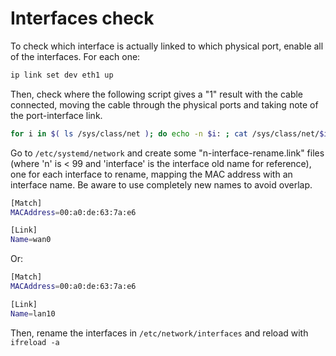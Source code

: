 # Interfaces check

To check which interface is actually linked to which physical port, enable all of the interfaces. For each one:

```bash
ip link set dev eth1 up
```

Then, check where the following script gives a "1" result with the cable connected, moving the cable through the physical ports and taking note of the port-interface link.

```bash
for i in $( ls /sys/class/net ); do echo -n $i: ; cat /sys/class/net/$i/carrier; done
```

Go to ```/etc/systemd/network``` and create some "n-interface-rename.link" files (where 'n' is < 99 and 'interface' is the interface old name for reference), one for each interface to rename, mapping the MAC address with an interface name. Be aware to use completely new names to avoid overlap.

```bash
[Match]
MACAddress=00:a0:de:63:7a:e6

[Link]
Name=wan0
```

Or:

```bash
[Match]
MACAddress=00:a0:de:63:7a:e6

[Link]
Name=lan10
```

Then, rename the interfaces in ```/etc/network/interfaces``` and reload with ```ifreload -a```
